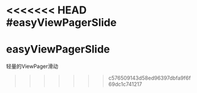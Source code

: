 <<<<<<< HEAD
#easyViewPagerSlide
=======
# easyViewPagerSlide
轻量的ViewPager滑动
>>>>>>> c576509143d58ed96397dbfa9f6f69dc1c741217
